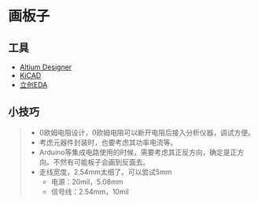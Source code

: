 # 画板子

## 工具

- [Altium Designer](https://www.altium.com.cn/altium-designer/)
- [KiCAD](./KiCAD/)
- [立创EDA](./%E7%AB%8B%E5%88%9BEDA.md)

## 小技巧

> - 0欧姆电阻设计，0欧姆电阻可以断开电阻后接入分析仪器，调试方便。
> - 考虑元器件封装时，也要考虑其功率电流等。
> - Arduino等集成电路使用的时候，需要考虑其正反方向，确定是正方向。不然有可能板子会画到反面去。
> - 走线宽度，2.54mm太细了。可以尝试5mm
>   - 电源：20mil，5.08mm
>   - 信号线：2.54mm，10mil